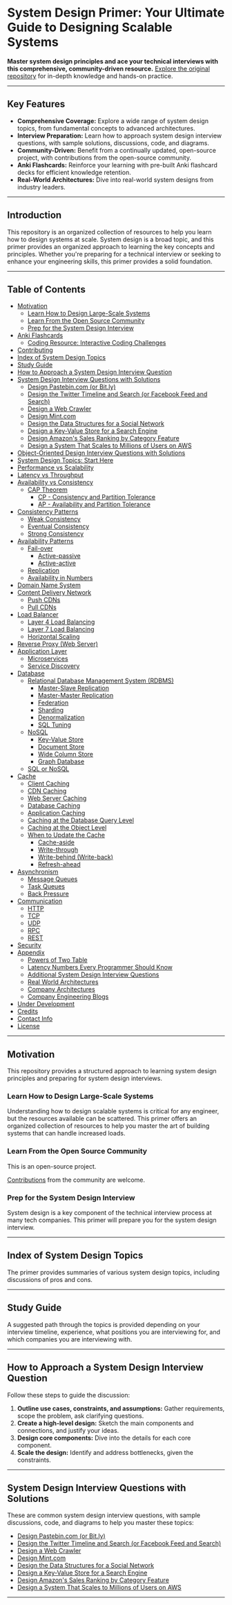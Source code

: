# System Design Primer: Your Ultimate Guide to Designing Scalable Systems

**Master system design principles and ace your technical interviews with this comprehensive, community-driven resource.**  [Explore the original repository](https://github.com/donnemartin/system-design-primer) for in-depth knowledge and hands-on practice.

---

## Key Features

*   **Comprehensive Coverage:** Explore a wide range of system design topics, from fundamental concepts to advanced architectures.
*   **Interview Preparation:**  Learn how to approach system design interview questions, with sample solutions, discussions, code, and diagrams.
*   **Community-Driven:**  Benefit from a continually updated, open-source project, with contributions from the open-source community.
*   **Anki Flashcards:**  Reinforce your learning with pre-built Anki flashcard decks for efficient knowledge retention.
*   **Real-World Architectures:**  Dive into real-world system designs from industry leaders.

---

## Introduction

This repository is an organized collection of resources to help you learn how to design systems at scale. System design is a broad topic, and this primer provides an organized approach to learning the key concepts and principles. Whether you're preparing for a technical interview or seeking to enhance your engineering skills, this primer provides a solid foundation.

---

## Table of Contents

*   [Motivation](#motivation)
    *   [Learn How to Design Large-Scale Systems](#learn-how-to-design-large-scale-systems)
    *   [Learn From the Open Source Community](#learn-from-the-open-source-community)
    *   [Prep for the System Design Interview](#prep-for-the-system-design-interview)
*   [Anki Flashcards](#anki-flashcards)
    *   [Coding Resource: Interactive Coding Challenges](#coding-resource-interactive-coding-challenges)
*   [Contributing](#contributing)
*   [Index of System Design Topics](#index-of-system-design-topics)
*   [Study Guide](#study-guide)
*   [How to Approach a System Design Interview Question](#how-to-approach-a-system-design-interview-question)
*   [System Design Interview Questions with Solutions](#system-design-interview-questions-with-solutions)
    *   [Design Pastebin.com (or Bit.ly)](#design-pastebincom-or-bitly)
    *   [Design the Twitter Timeline and Search (or Facebook Feed and Search)](#design-the-twitter-timeline-and-search-or-facebook-feed-and-search)
    *   [Design a Web Crawler](#design-a-web-crawler)
    *   [Design Mint.com](#design-mintcom)
    *   [Design the Data Structures for a Social Network](#design-the-data-structures-for-a-social-network)
    *   [Design a Key-Value Store for a Search Engine](#design-a-key-value-store-for-a-search-engine)
    *   [Design Amazon's Sales Ranking by Category Feature](#design-amazons-sales-ranking-by-category-feature)
    *   [Design a System That Scales to Millions of Users on AWS](#design-a-system-that-scales-to-millions-of-users-on-aws)
*   [Object-Oriented Design Interview Questions with Solutions](#object-oriented-design-interview-questions-with-solutions)
*   [System Design Topics: Start Here](#system-design-topics-start-here)
*   [Performance vs Scalability](#performance-vs-scalability)
*   [Latency vs Throughput](#latency-vs-throughput)
*   [Availability vs Consistency](#availability-vs-consistency)
    *   [CAP Theorem](#cap-theorem)
        *   [CP - Consistency and Partition Tolerance](#cp---consistency-and-partition-tolerance)
        *   [AP - Availability and Partition Tolerance](#ap---availability-and-partition-tolerance)
*   [Consistency Patterns](#consistency-patterns)
    *   [Weak Consistency](#weak-consistency)
    *   [Eventual Consistency](#eventual-consistency)
    *   [Strong Consistency](#strong-consistency)
*   [Availability Patterns](#availability-patterns)
    *   [Fail-over](#fail-over)
        *   [Active-passive](#active-passive)
        *   [Active-active](#active-active)
    *   [Replication](#replication)
    *   [Availability in Numbers](#availability-in-numbers)
*   [Domain Name System](#domain-name-system)
*   [Content Delivery Network](#content-delivery-network)
    *   [Push CDNs](#push-cdns)
    *   [Pull CDNs](#pull-cdns)
*   [Load Balancer](#load-balancer)
    *   [Layer 4 Load Balancing](#layer-4-load-balancing)
    *   [Layer 7 Load Balancing](#layer-7-load-balancing)
    *   [Horizontal Scaling](#horizontal-scaling)
*   [Reverse Proxy (Web Server)](#reverse-proxy-web-server)
*   [Application Layer](#application-layer)
    *   [Microservices](#microservices)
    *   [Service Discovery](#service-discovery)
*   [Database](#database)
    *   [Relational Database Management System (RDBMS)](#relational-database-management-system-rdbms)
        *   [Master-Slave Replication](#master-slave-replication)
        *   [Master-Master Replication](#master-master-replication)
        *   [Federation](#federation)
        *   [Sharding](#sharding)
        *   [Denormalization](#denormalization)
        *   [SQL Tuning](#sql-tuning)
    *   [NoSQL](#nosql)
        *   [Key-Value Store](#key-value-store)
        *   [Document Store](#document-store)
        *   [Wide Column Store](#wide-column-store)
        *   [Graph Database](#graph-database)
    *   [SQL or NoSQL](#sql-or-nosql)
*   [Cache](#cache)
    *   [Client Caching](#client-caching)
    *   [CDN Caching](#cdn-caching)
    *   [Web Server Caching](#web-server-caching)
    *   [Database Caching](#database-caching)
    *   [Application Caching](#application-caching)
    *   [Caching at the Database Query Level](#caching-at-the-database-query-level)
    *   [Caching at the Object Level](#caching-at-the-object-level)
    *   [When to Update the Cache](#when-to-update-the-cache)
        *   [Cache-aside](#cache-aside)
        *   [Write-through](#write-through)
        *   [Write-behind (Write-back)](#write-behind-write-back)
        *   [Refresh-ahead](#refresh-ahead)
*   [Asynchronism](#asynchronism)
    *   [Message Queues](#message-queues)
    *   [Task Queues](#task-queues)
    *   [Back Pressure](#back-pressure)
*   [Communication](#communication)
    *   [HTTP](#hypertext-transfer-protocol-http)
    *   [TCP](#transmission-control-protocol-tcp)
    *   [UDP](#user-datagram-protocol-udp)
    *   [RPC](#remote-procedure-call-rpc)
    *   [REST](#representational-state-transfer-rest)
*   [Security](#security)
*   [Appendix](#appendix)
    *   [Powers of Two Table](#powers-of-two-table)
    *   [Latency Numbers Every Programmer Should Know](#latency-numbers-every-programmer-should-know)
    *   [Additional System Design Interview Questions](#additional-system-design-interview-questions)
    *   [Real World Architectures](#real-world-architectures)
    *   [Company Architectures](#company-architectures)
    *   [Company Engineering Blogs](#company-engineering-blogs)
*   [Under Development](#under-development)
*   [Credits](#credits)
*   [Contact Info](#contact-info)
*   [License](#license)

---

## Motivation

This repository provides a structured approach to learning system design principles and preparing for system design interviews.

### Learn How to Design Large-Scale Systems

Understanding how to design scalable systems is critical for any engineer, but the resources available can be scattered.  This primer offers an organized collection of resources to help you master the art of building systems that can handle increased loads.

### Learn From the Open Source Community

This is an open-source project.

[Contributions](#contributing) from the community are welcome.

### Prep for the System Design Interview

System design is a key component of the technical interview process at many tech companies. This primer will prepare you for the system design interview.

---

## Index of System Design Topics

The primer provides summaries of various system design topics, including discussions of pros and cons.

---

## Study Guide

A suggested path through the topics is provided depending on your interview timeline, experience, what positions you are interviewing for, and which companies you are interviewing with.

---

## How to Approach a System Design Interview Question

Follow these steps to guide the discussion:

1.  **Outline use cases, constraints, and assumptions:** Gather requirements, scope the problem, ask clarifying questions.
2.  **Create a high-level design:** Sketch the main components and connections, and justify your ideas.
3.  **Design core components:** Dive into the details for each core component.
4.  **Scale the design:** Identify and address bottlenecks, given the constraints.

---

## System Design Interview Questions with Solutions

These are common system design interview questions, with sample discussions, code, and diagrams to help you master these topics:

*   [Design Pastebin.com (or Bit.ly)](#design-pastebincom-or-bitly)
*   [Design the Twitter Timeline and Search (or Facebook Feed and Search)](#design-the-twitter-timeline-and-search-or-facebook-feed-and-search)
*   [Design a Web Crawler](#design-a-web-crawler)
*   [Design Mint.com](#design-mintcom)
*   [Design the Data Structures for a Social Network](#design-the-data-structures-for-a-social-network)
*   [Design a Key-Value Store for a Search Engine](#design-a-key-value-store-for-a-search-engine)
*   [Design Amazon's Sales Ranking by Category Feature](#design-amazons-sales-ranking-by-category-feature)
*   [Design a System That Scales to Millions of Users on AWS](#design-a-system-that-scales-to-millions-of-users-on-aws)

---